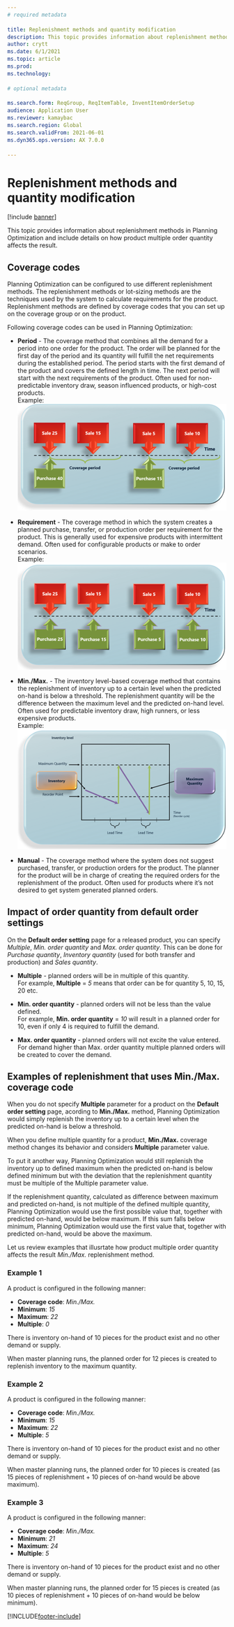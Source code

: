 ```yaml
---
# required metadata

title: Replenishment methods and quantity modification
description: This topic provides information about replenishment methods in Planning Optimization and include details on how product multiple order quantity affects the result. 
author: crytt
ms.date: 6/1/2021
ms.topic: article
ms.prod: 
ms.technology: 

# optional metadata

ms.search.form: ReqGroup, ReqItemTable, InventItemOrderSetup
audience: Application User
ms.reviewer: kamaybac
ms.search.region: Global
ms.search.validFrom: 2021-06-01
ms.dyn365.ops.version: AX 7.0.0

---
```


# Replenishment methods and quantity modification

[!include [banner](../includes/banner.md)]

This topic provides information about replenishment methods in Planning Optimization and include details on how product multiple order quantity affects the result.


## Coverage codes

Planning Optimization can be configured to use different replenishment methods. The replenishment methods or lot-sizing methods are the techniques used by the system to calculate requirements for the product. Replenishment methods are defined by coverage codes that you can set up on the coverage group or on the product.

Following coverage codes can be used in Planning Optimization:

- **Period** - The coverage method that combines all the demand for a period into one order for the product. The order will be planned for the first day of the period and its quantity will fulfill the net requirements during the established period. The period starts with the first demand of the product and covers the defined length in time. The next period will start with the next requirements of the product. Often used for non-predictable inventory draw, season influenced products, or high-cost products.  
Example:
![Period coverage code usage example](./media/coverage-code-period.png "Period coverage code usage example")

- **Requirement** - The coverage method in which the system creates a planned purchase, transfer, or production order per requirement for the product. This is generally used for expensive products with intermittent demand. Often used for configurable products or make to order scenarios.  
Example:
![Requirement coverage code usage example](./media/coverage-code-requirement.png "Requirement coverage code usage example")

- **Min./Max.** - The inventory level-based coverage method that contains the replenishment of inventory up to a certain level when the predicted on-hand is below a threshold. The replenishment quantity will be the difference between the maximum level and the predicted on-hand level. Often used for predictable inventory draw, high runners, or less expensive products.  
Example:
![Min./Max. coverage code usage example](./media/coverage-code-min-max.png "Min./Max. coverage code usage example")

- **Manual** - The coverage method where the system does not suggest purchased, transfer, or production orders for the product. The planner for the product will be in charge of creating the required orders for the replenishment of the product. Often used for products where it’s not desired to get system generated planned orders.


## Impact of order quantity from default order settings

On the **Default order setting** page for a released product, you can specify *Multiple*, *Min. order quantity* and *Max. order quantity*. This can be done for *Purchase quantity*, *Inventory quantity* (used for both transfer and production) and *Sales quantity*.

- **Multiple** - planned orders will be in multiple of this quantity.  
For example, **Multiple** = *5* means that order can be for quantity 5, 10, 15, 20 etc.

- **Min. order quantity** - planned orders will not be less than the value defined.  
For example, **Min. order quantity** = *10* will result in a planned order for 10, even if only 4 is required to fulfill the demand.

- **Max. order quantity** - planned orders will not excite the value entered. For demand higher than Max. order quantity multiple planned orders will be created to cover the demand.


## Examples of replenishment that uses Min./Max. coverage code

When you do not specify **Multiple** parameter for a product on the **Default order setting** page, acording to **Min./Max.** method, Planning Optimization would simply replenish the inventory up to a certain level when the predicted on-hand is below a threshold. 

When you define multiple quantity for a product, **Min./Max.** coverage method changes its behavior and considers **Multiple** parameter value. 
 
To put it another way, Planning Optimization would still replenish the inventory up to defined maximum when the predicted on-hand is below defined minimum but with the deviation that the replenishment quantity must be multiple of the Multiple parameter value.
 
If the replenishment quantity, calculated as difference between maximum and predicted on-hand, is not multiple of the defined multiple quantity, Planning Optimization would use the first possible value that, together with predicted on-hand, would be below maximum. If this sum falls below minimum, Planning Optimization would use the first value that, together with predicted on-hand, would be above the maximum.

Let us review examples that illusrtate how product multiple order quantity affects the result *Min./Max.* replenishment method.


### Example 1

A product is configured in the following manner:
- **Coverage code**: *Min./Max.*  
- **Minimum**: *15*   
- **Maximum**: *22* 
- **Multiple**: *0* 
 
There is inventory on-hand of 10 pieces for the product exist and no other demand or supply.
 
When master planning runs, the planned order for 12 pieces is created to replenish inventory to the maximum quantity.


### Example 2

A product is configured in the following manner:
- **Coverage code**: *Min./Max.*  
- **Minimum**: *15*   
- **Maximum**: *22* 
- **Multiple**: *5* 
 
There is inventory on-hand of 10 pieces for the product exist and no other demand or supply.
 
When master planning runs, the planned order for 10 pieces is created (as 15 pieces of replenishment + 10 pieces of on-hand would be above maximum).


### Example 3

A product is configured in the following manner:
- **Coverage code**: *Min./Max.*  
- **Minimum**: *21*   
- **Maximum**: *24* 
- **Multiple**: *5*
 
There is inventory on-hand of 10 pieces for the product exist and no other demand or supply.
 
When master planning runs, the planned order for 15 pieces is created (as 10 pieces of replenishment + 10 pieces of on-hand would be below minimum).


[!INCLUDE[footer-include](../../includes/footer-banner.md)]
